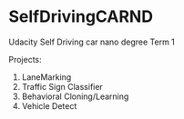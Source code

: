 # SelfDrivingCARND
Udacity Self Driving car nano degree Term 1

Projects:
1. LaneMarking
2. Traffic Sign Classifier
3. Behavioral Cloning/Learning
4. Vehicle Detect
